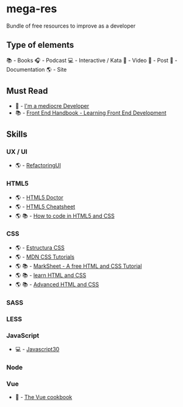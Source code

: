 # mega-res
Bundle of free resources to improve as a developer

## Type of elements
:books: - Books
:headphones: - Podcast
:computer: - Interactive / Kata
:movie_camera: - Video
:page_facing_up: - Post
:bookmark_tabs: - Documentation
:earth_americas: - Site

## Must Read

+ :page_facing_up: - [I'm a mediocre Developer](https://dev.to/sobolevn/i-am-a-mediocre-developer--30hn)
+ :books: - [Front End Handbook - Learning Front End Development](https://www.gitbook.com/book/frontendmasters/front-end-handbook-2017/details)

## Skills

### UX / UI
+ :earth_americas: - [RefactoringUI](https://refactoringui.com/)

### HTML5
+ :earth_americas: - [HTML5 Doctor](http://html5doctor.com/)
+ :earth_americas: - [HTML5 Cheatsheet](https://digital.com/tools/html-cheatsheet/)
+ :earth_americas: :books: - [How to code in HTML5 and CSS](http://howtocodeinhtml.com/#toc)

### CSS
+ :earth_americas: - [Estructura CSS](http://es.learnlayout.com/)
+ :earth_americas: - [MDN CSS Tutorials](https://developer.mozilla.org/es/docs/Web/CSS/Tutorials)
+ :earth_americas: :books: - [MarkSheet - A free HTML and CSS Tutorial](https://marksheet.io/)
+ :earth_americas: :books: - [learn HTML and CSS](https://learn.shayhowe.com/html-css/)
+ :earth_americas: :books: - [Advanced HTML and CSS](https://learn.shayhowe.com/advanced-html-css/)

### SASS

### LESS

### JavaScript
+ :computer: - [Javascript30](https://javascript30.com/)


### Node

### Vue
+ :bookmark_tabs: - [The Vue cookbook](https://vuejs.org/v2/cookbook/)
